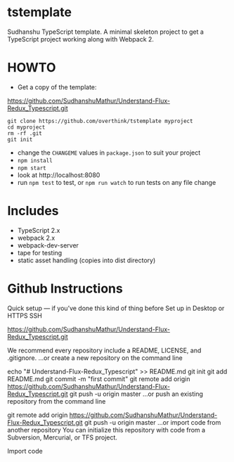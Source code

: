 # tstemplate

Sudhanshu TypeScript template. A minimal skeleton project to get a TypeScript
project working along with Webpack 2. 

# HOWTO

- Get a copy of the template:

https://github.com/SudhanshuMathur/Understand-Flux-Redux_Typescript.git

```text
git clone https://github.com/overthink/tstemplate myproject
cd myproject
rm -rf .git
git init
```

- change the `CHANGEME` values in `package.json` to suit your project
- `npm install`
- `npm start`
- look at http://localhost:8080
- run `npm test` to test, or `npm run watch` to run tests on any file change

# Includes

- TypeScript 2.x
- webpack 2.x
- webpack-dev-server
- tape for testing
- static asset handling (copies into dist directory)

# Github Instructions

Quick setup — if you’ve done this kind of thing before
 Set up in Desktop	or	
 HTTPS
 SSH

https://github.com/SudhanshuMathur/Understand-Flux-Redux_Typescript.git

We recommend every repository include a README, LICENSE, and .gitignore.
…or create a new repository on the command line

echo "# Understand-Flux-Redux_Typescript" >> README.md
git init
git add README.md
git commit -m "first commit"
git remote add origin https://github.com/SudhanshuMathur/Understand-Flux-Redux_Typescript.git
git push -u origin master
…or push an existing repository from the command line

git remote add origin https://github.com/SudhanshuMathur/Understand-Flux-Redux_Typescript.git
git push -u origin master
…or import code from another repository
You can initialize this repository with code from a Subversion, Mercurial, or TFS project.

Import code
